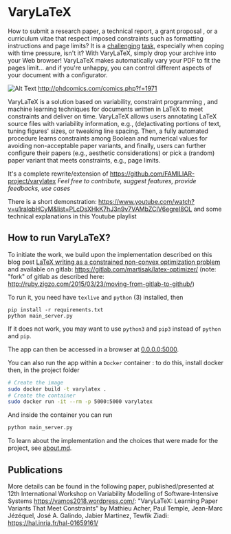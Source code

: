 # VaryLaTeX

How to submit a research paper, a technical report, a grant proposal , or a curriculum vitae that respect imposed constraints such as formatting instructions and page limits? It is a [challenging](https://twitter.com/mark_riedl/status/1219800144188772354) [task](https://twitter.com/zacharylipton/status/1282700969386684422), especially when coping with time pressure, isn't it? 
With VaryLaTeX, simply drop your archive into your Web browser! VaryLaTeX makes automatically vary your PDF to fit the pages limit... and if you're unhappy, you can control different aspects of your document with a configurator. 

![Alt Text](http://phdcomics.com/comics/archive/phd090617s.gif)
http://phdcomics.com/comics.php?f=1971

VaryLaTeX is a solution based on variability, constraint programming , and machine learning techniques for documents written in LaTeX to meet constraints and deliver on time. VaryLaTeX allows users annotating LaTeX source files with variability information, e.g., (de)activating portions of text, tuning figures' sizes, or tweaking line spacing. Then, a fully automated procedure learns constraints among Boolean and numerical values for avoiding non-acceptable paper variants, and finally, users can further configure their papers (e.g., aesthetic considerations) or pick a (random) paper variant that meets constraints, e.g., page limits. 

It's a complete rewrite/extension of https://github.com/FAMILIAR-project/varylatex 
*Feel free to contribute, suggest features, provide feedbacks, use cases* 

There is a short demonstration: https://www.youtube.com/watch?v=u1ralqbHCyM&list=PLcDsXHkK7hJ3n9v7VAMbZCIV6egreI8OL and some technical explanations in this Youtube playlist

## How to run VaryLaTeX?

To initiate the work, we build upon the implementation described on this blog post [LaTeX writing as a constrained non-convex optimization problem](https://blog.martisak.se/2020/06/06/latex-optimizer/) and available on gitlab: https://gitlab.com/martisak/latex-optimizer/ 
(note: "fork" of gitlab as described here: http://ruby.zigzo.com/2015/03/23/moving-from-gitlab-to-github/) 

To run it, you need have `texlive` and `python` (3) installed, then
```
pip install -r requirements.txt
python main_server.py
```
If it does not work, you may want to use `python3` and `pip3` instead of `python` and `pip`.

The app can then be accessed in a browser at [0.0.0.0:5000](http://0.0.0.0:5000/).

You can also run the app within a `Docker` container : to do this, install docker then, in the project folder
```bash
# Create the image
sudo docker build -t varylatex .
# Create the container
sudo docker run -it --rm -p 5000:5000 varylatex
```
And inside the container you can run
```bash
python main_server.py
```

To learn about the implementation and the choices that were made for the project, see [about.md](docs/about.md).

## Publications

More details can be found in the following paper, published/presented at 12th International Workshop on Variability Modelling of Software-Intensive Systems https://vamos2018.wordpress.com/:
"VaryLaTeX: Learning Paper Variants That Meet Constraints" by Mathieu Acher, Paul Temple, Jean-Marc Jézéquel, José A. Galindo, Jabier Martinez, Tewfik Ziadi: https://hal.inria.fr/hal-01659161/
